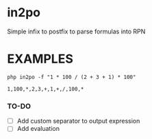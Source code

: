 # in2po
Simple infix to postfix to parse formulas into RPN

# EXAMPLES

```
php in2po -f "1 * 100 / (2 + 3 + 1) * 100"

1,100,*,2,3,+,1,+,/,100,*
```

### TO-DO

- [ ] Add custom separator to output expression
- [ ] Add evaluation
